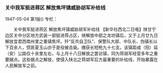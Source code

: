 ### 关中我军挺进蒋区  解放焦坪镇威胁胡军补给线

1947-05-04
第1版()
专栏：

　　关中我军挺进蒋区
    解放焦坪镇威胁胡军补给线
    【新华社西北二日电】陕甘宁边区关中分区地方武装一部挺进蒋占区，继解放中部之龙坊镇后，又于上月廿九日解放宜君西南卅里之重镇焦坪。歼“反共自卫队”、保警队大部、中队长、伪镇长以下百余人，惯匪夏玉山亦于是役被击毙。缴获长短枪九十七支。该镇距咸（阳）延（安）公路仅十余里左右，与上月十八日解放之罢访镇，同为蒋胡军经营多年之重要据点。这些据点之解放，使侵入陕北之蒋胡军后方最重要的补给线，开始暴露在人民解放军之前。

